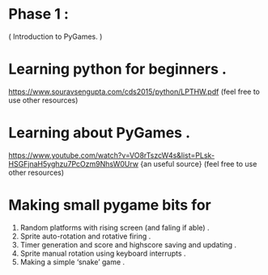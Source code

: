 #  Phase 1 :
( Introduction to PyGames. )

#   Learning python for beginners .
https://www.souravsengupta.com/cds2015/python/LPTHW.pdf
(feel free to use other resources)

#   Learning about PyGames .
https://www.youtube.com/watch?v=VO8rTszcW4s&list=PLsk-HSGFjnaH5yghzu7PcOzm9NhsW0Urw
{an useful source}
(feel free to use other resources)

#  Making small pygame bits for 
1. Random platforms with rising screen (and faling if able) .
2. Sprite auto-rotation and rotative firing .
3. Timer generation and score and highscore saving and updating .
4. Sprite manual rotation using keyboard interrupts .
5. Making a simple ‘snake’ game .


